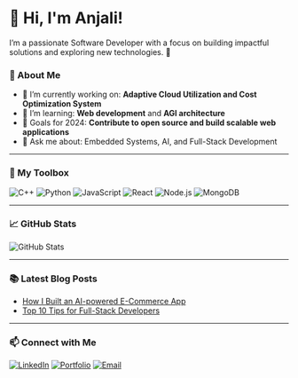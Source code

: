 # 👋 Hi, I'm Anjali!

I’m a passionate Software Developer with a focus on building impactful solutions and exploring new technologies. 🚀

### 🌟 About Me
- 🔭 I’m currently working on: **Adaptive Cloud Utilization and Cost Optimization System**
- 🌱 I’m learning: **Web development** and **AGI architecture**
- 🎯 Goals for 2024: **Contribute to open source and build scalable web applications**
- 💬 Ask me about: Embedded Systems, AI, and Full-Stack Development

---

### 💼 My Toolbox
![C++](https://img.shields.io/badge/-C%2B%2B-blue?style=flat&logo=cplusplus)
![Python](https://img.shields.io/badge/-Python-yellow?style=flat&logo=python)
![JavaScript](https://img.shields.io/badge/-JavaScript-green?style=flat&logo=javascript)
![React](https://img.shields.io/badge/-React-blue?style=flat&logo=react)
![Node.js](https://img.shields.io/badge/-Node.js-black?style=flat&logo=node.js)
![MongoDB](https://img.shields.io/badge/-MongoDB-green?style=flat&logo=mongodb)

---
### 📈 GitHub Stats
![GitHub Stats](https://github-readme-stats.vercel.app/api?username=AnjuTambe&show_icons=true&theme=radical)

---

### 📚 Latest Blog Posts
- [How I Built an AI-powered E-Commerce App](https://example.com)
- [Top 10 Tips for Full-Stack Developers](https://example.com)

---

### 📫 Connect with Me
[![LinkedIn](https://img.shields.io/badge/-LinkedIn-blue?style=flat&logo=linkedin)](https://www.linkedin.com/in/anjalisambhajitambe)
[![Portfolio](https://img.shields.io/badge/-Portfolio-red?style=flat&logo=firefox)](https://yourportfolio.com)
[![Email](https://img.shields.io/badge/-Email-yellow?style=flat&logo=gmail)](mailto:atambe@seattleu.edu)
